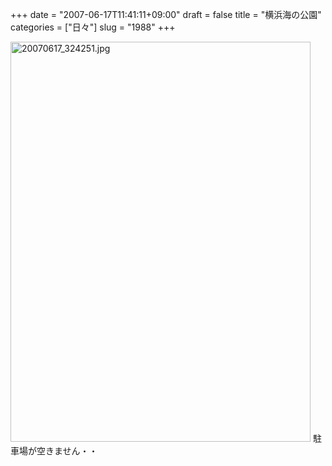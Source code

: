 +++
date = "2007-06-17T11:41:11+09:00"
draft = false
title = "横浜海の公園"
categories = ["日々"]
slug = "1988"
+++

<img src="http://ieiriblog.img.jugem.jp/20070617_324251.jpg" class="pict" width="480" height="640" alt="20070617_324251.jpg" />
駐車場が空きません・・
